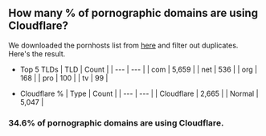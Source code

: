 ## How many % of pornographic domains are using Cloudflare?


We downloaded the pornhosts list from [here](https://mypdns.org/clefspeare13/pornhosts/-/raw/master/download_here/0.0.0.0/hosts) and filter out duplicates.
Here's the result.


[//]: # (start replacement)


- Top 5 TLDs
| TLD | Count |
| --- | --- |
| com | 5,659 |
| net | 536 |
| org | 168 |
| pro | 100 |
| tv | 99 |


- Cloudflare %
| Type | Count |
| --- | --- |
| Cloudflare | 2,665 |
| Normal | 5,047 |


### 34.6% of pornographic domains are using Cloudflare.